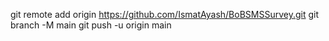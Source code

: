 git remote add origin https://github.com/IsmatAyash/BoBSMSSurvey.git
git branch -M main
git push -u origin main

